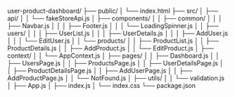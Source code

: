 user-product-dashboard/
├── public/
│   └── index.html
├── src/
│   ├── api/
│   │   └── fakeStoreApi.js
│   ├── components/
│   │   ├── common/
│   │   │   ├── Navbar.js
│   │   │   ├── Footer.js
│   │   │   └── LoadingSpinner.js
│   │   ├── users/
│   │   │   ├── UserList.js
│   │   │   ├── UserDetails.js
│   │   │   ├── AddUser.js
│   │   │   └── EditUser.js
│   │   └── products/
│   │       ├── ProductList.js
│   │       ├── ProductDetails.js
│   │       ├── AddProduct.js
│   │       └── EditProduct.js
│   ├── context/
│   │   └── AppContext.js
│   ├── pages/
│   │   ├── Dashboard.js
│   │   ├── UsersPage.js
│   │   ├── ProductsPage.js
│   │   ├── UserDetailsPage.js
│   │   ├── ProductDetailsPage.js
│   │   ├── AddUserPage.js
│   │   ├── AddProductPage.js
│   │   └── NotFound.js
│   ├── utils/
│   │   └── validation.js
│   ├── App.js
│   ├── index.js
│   └── index.css
└── package.json